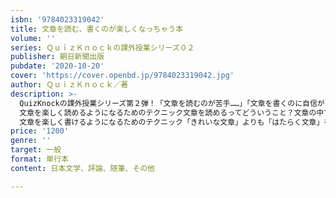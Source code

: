 ```yaml
---
isbn: '9784023319042'
title: 文章を読む、書くのが楽しくなっちゃう本
volume: ''
series: ＱｕｉｚＫｎｏｃｋの課外授業シリーズ０２
publisher: 朝日新聞出版
pubdate: '2020-10-20'
cover: 'https://cover.openbd.jp/9784023319042.jpg'
author: ＱｕｉｚＫｎｏｃｋ／著
description: >-
  QuizKnockの課外授業シリーズ第２弾！「文章を読むのが苦手……」「文章を書くのに自信がない……」というあなたへ。これまでとは違った視点で文章に向き合い、楽しむための入門書。東大クイズ王・伊沢拓司が中心となって運営する、エンタメと知を融合させたメディア「QuizKnock」。中高生から社会人まで大好評の『勉強が楽しくなっちゃう本』に続き、彼らが書き下ろしたシリーズ第二弾のテーマは「文章」。多くの人が文章に対して抱いている「読めない」「書けない」という不安や悩みをひも解き、解消していきます。文章に向き合うとき、「はじめから完全に理解しながら読み進めなければいけない」「美しくてきれいな文章を目指さなければいけない」なんて思い悩みながら取り組む必要はありません。「完璧な理解」や「美しさ」よりも、文章という道具の「目的」や「機能」、「はたらき」に着目して、うまく使いこなすための思考法やテクニックを紹介していきます。本書を読みながら文章と向き合えば、自分のこと、他人のこと、世界のことが前よりもよく見えてくるようになるはずです。この「コトバの力」を使いこなす方法を、みなさんもQuizKnockと一緒に考えてみましょう。前作に続き、本書のメッセージをメンバーがかんたんに解説するマンガ、成長を実感しながら繰り返し使えるワークシート、言語学者・飯間浩明氏とクイズ王・伊沢拓司との特別対談などなど、楽しいコラムが盛りだくさんです。◆PART１
  文章を楽しく読めるようになるためのテクニック文章を読めるってどういうこと？文章の中で迷子にならないために文章のジャンルと登場人物について考えよう◆PART2
  文章を楽しく書けるようになるためのテクニック「きれいな文章」よりも「はたらく文章」を書こう「はたらく文章」ってなに？もっとも基本的な目的は2種類読者にとって最高のガイドになることも目指そう◆COLUMN読書の幅を広げるためのワークシートQuizKnockライターの本棚「てにをは」（助詞）に着目してみようクイズの問題文を「書く」ときのポイント
price: '1200'
genre: ''
target: 一般
format: 単行本
content: 日本文学、評論、随筆、その他

---
```

